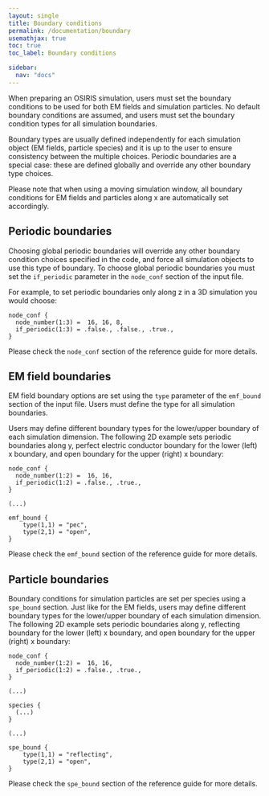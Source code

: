 ```yaml
---
layout: single
title: Boundary conditions
permalink: /documentation/boundary
usemathjax: true
toc: true
toc_label: Boundary conditions

sidebar:
  nav: "docs"
---
```


When preparing an OSIRIS simulation, users must set the boundary conditions to be used for both EM fields and simulation particles. No default boundary conditions are assumed, and users must set the boundary condition types for all simulation boundaries.

Boundary types are usually defined independently for each simulation object (EM fields, particle species) and it is up to the user to ensure consistency between the multiple choices. Periodic boundaries are a special case: these are defined globally and override any other boundary type choices.

Please note that when using a moving simulation window, all boundary conditions for EM fields and particles along x are automatically set accordingly.

## Periodic boundaries

Choosing global periodic boundaries will override any other boundary condition choices specified in the code, and force all simulation objects to use this type of boundary. To choose global periodic boundaries you must set the `if_periodic` parameter in the `node_conf` section of the input file.

For example, to set periodic boundaries only along z in a 3D simulation you would choose:

```text
node_conf {
  node_number(1:3) =  16, 16, 8,
  if_periodic(1:3) = .false., .false., .true.,
}
```

Please check the `node_conf` section of the reference guide for more details.

## EM field boundaries

EM field boundary options are set using the `type` parameter of the `emf_bound` section of the input file. Users must define the type for all simulation boundaries.

Users may define different boundary types for the lower/upper boundary of each simulation dimension. The following 2D example sets periodic boundaries along y, perfect electric conductor boundary for the lower (left) x boundary, and open boundary for the upper (right) x boundary:

```text
node_conf {
  node_number(1:2) =  16, 16,
  if_periodic(1:2) = .false., .true.,
}

(...)

emf_bound {
    type(1,1) = "pec",
    type(2,1) = "open",
}
```

Please check the `emf_bound` section of the reference guide for more details.

## Particle boundaries

Boundary conditions for simulation particles are set per species using a `spe_bound` section. Just like for the EM fields, users may define different boundary types for the lower/upper boundary of each simulation dimension. The following 2D example sets periodic boundaries along y, reflecting boundary for the lower (left) x boundary, and open boundary for the upper (right) x boundary:

```text
node_conf {
  node_number(1:2) =  16, 16,
  if_periodic(1:2) = .false., .true.,
}

(...)

species {
  (...)
}

(...)

spe_bound {
    type(1,1) = "reflecting",
    type(2,1) = "open",
}
```

Please check the `spe_bound` section of the reference guide for more details.